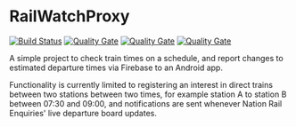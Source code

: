 # RailWatchProxy
[![Build Status](https://travis-ci.org/Cyanelix/railwatchproxy.svg?branch=master)](https://travis-ci.org/Cyanelix/railwatchproxy) [![Quality Gate](https://sonarqube.com/api/badges/gate?key=com.cyanelix.railwatch:proxy)](https://sonarqube.com/dashboard/index/com.cyanelix.railwatch:proxy) [![Quality Gate](https://sonarqube.com/api/badges/measure?key=com.cyanelix.railwatch:proxy&metric=coverage)](https://sonarqube.com/dashboard/index/com.cyanelix.railwatch:proxy) [![Quality Gate](https://sonarqube.com/api/badges/measure?key=com.cyanelix.railwatch:proxy&metric=code_smells)](https://sonarqube.com/dashboard/index/com.cyanelix.railwatch:proxy)


A simple project to check train times on a schedule, and report changes to estimated departure times via Firebase to an Android app.

Functionality is currently limited to registering an interest in direct trains between two stations between two times, for example station A to station B between 07:30 and 09:00, and notifications are sent whenever Nation Rail Enquiries' live departure board updates.

